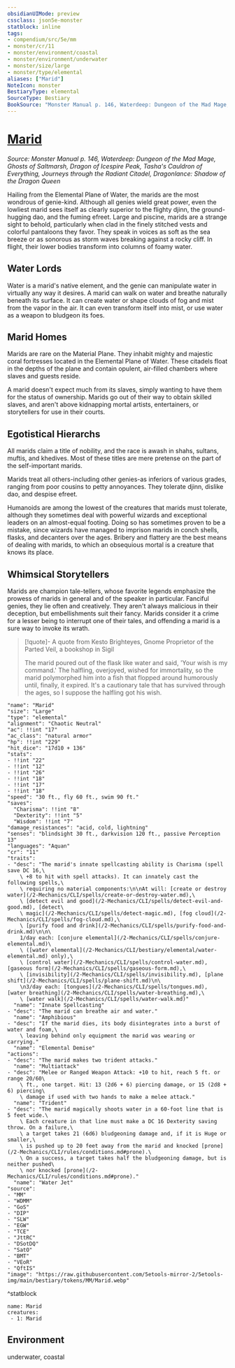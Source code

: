 ```yaml
---
obsidianUIMode: preview
cssclass: json5e-monster
statblock: inline
tags:
- compendium/src/5e/mm
- monster/cr/11
- monster/environment/coastal
- monster/environment/underwater
- monster/size/large
- monster/type/elemental
aliases: ["Marid"]
NoteIcon: monster
BestiaryType: elemental
SourceType: Bestiary
BookSource: "Monster Manual p. 146, Waterdeep: Dungeon of the Mad Mage, Ghosts of Saltmarsh, Dragon of Icespire Peak, Tasha's Cauldron of Everything, Journeys through the Radiant Citadel, Dragonlance: Shadow of the Dragon Queen"
---
```

# [Marid](2-Mechanics/CLI/bestiary/elemental/marid.md)
*Source: Monster Manual p. 146, Waterdeep: Dungeon of the Mad Mage, Ghosts of Saltmarsh, Dragon of Icespire Peak, Tasha's Cauldron of Everything, Journeys through the Radiant Citadel, Dragonlance: Shadow of the Dragon Queen*  

Hailing from the Elemental Plane of Water, the marids are the most wondrous of genie-kind. Although all genies wield great power, even the lowliest marid sees itself as clearly superior to the flighty djinn, the ground-hugging dao, and the fuming efreet. Large and piscine, marids are a strange sight to behold, particularly when clad in the finely stitched vests and colorful pantaloons they favor. They speak in voices as soft as the sea breeze or as sonorous as storm waves breaking against a rocky cliff. In flight, their lower bodies transform into columns of foamy water.

## Water Lords

Water is a marid's native element, and the genie can manipulate water in virtually any way it desires. A marid can walk on water and breathe naturally beneath its surface. It can create water or shape clouds of fog and mist from the vapor in the air. It can even transform itself into mist, or use water as a weapon to bludgeon its foes.

## Marid Homes

Marids are rare on the Material Plane. They inhabit mighty and majestic coral fortresses located in the Elemental Plane of Water. These citadels float in the depths of the plane and contain opulent, air-filled chambers where slaves and guests reside.

A marid doesn't expect much from its slaves, simply wanting to have them for the status of ownership. Marids go out of their way to obtain skilled slaves, and aren't above kidnapping mortal artists, entertainers, or storytellers for use in their courts.

## Egotistical Hierarchs

All marids claim a title of nobility, and the race is awash in shahs, sultans, muftis, and khedives. Most of these titles are mere pretense on the part of the self-important marids.

Marids treat all others-including other genies-as inferiors of various grades, ranging from poor cousins to petty annoyances. They tolerate djinn, dislike dao, and despise efreet.

Humanoids are among the lowest of the creatures that marids must tolerate, although they sometimes deal with powerful wizards and exceptional leaders on an almost-equal footing. Doing so has sometimes proven to be a mistake, since wizards have managed to imprison marids in conch shells, flasks, and decanters over the ages. Bribery and flattery are the best means of dealing with marids, to which an obsequious mortal is a creature that knows its place.

## Whimsical Storytellers

Marids are champion tale-tellers, whose favorite legends emphasize the prowess of marids in general and of the speaker in particular. Fanciful genies, they lie often and creatively. They aren't always malicious in their deception, but embellishments suit their fancy. Marids consider it a crime for a lesser being to interrupt one of their tales, and offending a marid is a sure way to invoke its wrath.

> [!quote]- A quote from Kesto Brighteyes, Gnome Proprietor of the Parted Veil, a bookshop in Sigil  
> 
> The marid poured out of the flask like water and said, 'Your wish is my command.' The halfling, overjoyed, wished for immortality, so the marid polymorphed him into a fish that flopped around humorously until, finally, it expired. It's a cautionary tale that has survived through the ages, so I suppose the halfling got his wish.


```statblock
"name": "Marid"
"size": "Large"
"type": "elemental"
"alignment": "Chaotic Neutral"
"ac": !!int "17"
"ac_class": "natural armor"
"hp": !!int "229"
"hit_dice": "17d10 + 136"
"stats":
- !!int "22"
- !!int "12"
- !!int "26"
- !!int "18"
- !!int "17"
- !!int "18"
"speed": "30 ft., fly 60 ft., swim 90 ft."
"saves":
  "Charisma": !!int "8"
  "Dexterity": !!int "5"
  "Wisdom": !!int "7"
"damage_resistances": "acid, cold, lightning"
"senses": "blindsight 30 ft., darkvision 120 ft., passive Perception 13"
"languages": "Aquan"
"cr": "11"
"traits":
- "desc": "The marid's innate spellcasting ability is Charisma (spell save DC 16,\
    \ +8 to hit with spell attacks). It can innately cast the following spells,\
    \ requiring no material components:\n\nAt will: [create or destroy water](/2-Mechanics/CLI/spells/create-or-destroy-water.md),\
    \ [detect evil and good](/2-Mechanics/CLI/spells/detect-evil-and-good.md), [detect\
    \ magic](/2-Mechanics/CLI/spells/detect-magic.md), [fog cloud](/2-Mechanics/CLI/spells/fog-cloud.md),\
    \ [purify food and drink](/2-Mechanics/CLI/spells/purify-food-and-drink.md)\n\n\
    1/day each: [conjure elemental](/2-Mechanics/CLI/spells/conjure-elemental.md)\
    \ ([water elemental](/2-Mechanics/CLI/bestiary/elemental/water-elemental.md) only),\
    \ [control water](/2-Mechanics/CLI/spells/control-water.md), [gaseous form](/2-Mechanics/CLI/spells/gaseous-form.md),\
    \ [invisibility](/2-Mechanics/CLI/spells/invisibility.md), [plane shift](/2-Mechanics/CLI/spells/plane-shift.md)\n\
    \n3/day each: [tongues](/2-Mechanics/CLI/spells/tongues.md), [water breathing](/2-Mechanics/CLI/spells/water-breathing.md),\
    \ [water walk](/2-Mechanics/CLI/spells/water-walk.md)"
  "name": "Innate Spellcasting"
- "desc": "The marid can breathe air and water."
  "name": "Amphibious"
- "desc": "If the marid dies, its body disintegrates into a burst of water and foam,\
    \ leaving behind only equipment the marid was wearing or carrying."
  "name": "Elemental Demise"
"actions":
- "desc": "The marid makes two trident attacks."
  "name": "Multiattack"
- "desc": "Melee or Ranged Weapon Attack: +10 to hit, reach 5 ft. or range 20/60\
    \ ft., one target. Hit: 13 (2d6 + 6) piercing damage, or 15 (2d8 + 6) piercing\
    \ damage if used with two hands to make a melee attack."
  "name": "Trident"
- "desc": "The marid magically shoots water in a 60-foot line that is 5 feet wide.\
    \ Each creature in that line must make a DC 16 Dexterity saving throw. On a failure,\
    \ a target takes 21 (6d6) bludgeoning damage and, if it is Huge or smaller,\
    \ is pushed up to 20 feet away from the marid and knocked [prone](/2-Mechanics/CLI/rules/conditions.md#prone).\
    \ On a success, a target takes half the bludgeoning damage, but is neither pushed\
    \ nor knocked [prone](/2-Mechanics/CLI/rules/conditions.md#prone)."
  "name": "Water Jet"
"source":
- "MM"
- "WDMM"
- "GoS"
- "DIP"
- "SLW"
- "EGW"
- "TCE"
- "JttRC"
- "DSotDQ"
- "SatO"
- "BMT"
- "VEoR"
- "QftIS"
"image": "https://raw.githubusercontent.com/5etools-mirror-2/5etools-img/main/bestiary/tokens/MM/Marid.webp"
```
^statblock

```encounter-table
name: Marid
creatures:
 - 1: Marid
```

## Environment

underwater, coastal